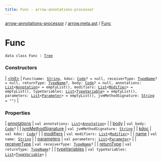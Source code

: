 ```yaml
---
title: Func - arrow-annotations-processor
---
```


[arrow-annotations-processor](../../index.html) / [arrow.meta.ast](../index.html) / [Func](./index.html)

# Func

`data class Func : `[`Tree`](../-tree.html)

### Constructors

| [&lt;init&gt;](-init-.html) | `Func(name: `[`String`](https://kotlinlang.org/api/latest/jvm/stdlib/kotlin/-string/index.html)`, kdoc: `[`Code`](../-code/index.html)`? = null, receiverType: `[`TypeName`](../-type-name/index.html)`? = null, returnType: `[`TypeName`](../-type-name/index.html)`?, body: `[`Code`](../-code/index.html)`? = null, annotations: `[`List`](https://kotlinlang.org/api/latest/jvm/stdlib/kotlin.collections/-list/index.html)`<`[`Annotation`](../-annotation/index.html)`> = emptyList(), modifiers: `[`List`](https://kotlinlang.org/api/latest/jvm/stdlib/kotlin.collections/-list/index.html)`<`[`Modifier`](../-modifier/index.html)`> = emptyList(), typeVariables: `[`List`](https://kotlinlang.org/api/latest/jvm/stdlib/kotlin.collections/-list/index.html)`<`[`TypeVariable`](../-type-name/-type-variable/index.html)`> = emptyList(), parameters: `[`List`](https://kotlinlang.org/api/latest/jvm/stdlib/kotlin.collections/-list/index.html)`<`[`Parameter`](../-parameter/index.html)`> = emptyList(), jvmMethodSignature: `[`String`](https://kotlinlang.org/api/latest/jvm/stdlib/kotlin/-string/index.html)` = "")` |

### Properties

| [annotations](annotations.html) | `val annotations: `[`List`](https://kotlinlang.org/api/latest/jvm/stdlib/kotlin.collections/-list/index.html)`<`[`Annotation`](../-annotation/index.html)`>` |
| [body](body.html) | `val body: `[`Code`](../-code/index.html)`?` |
| [jvmMethodSignature](jvm-method-signature.html) | `val jvmMethodSignature: `[`String`](https://kotlinlang.org/api/latest/jvm/stdlib/kotlin/-string/index.html) |
| [kdoc](kdoc.html) | `val kdoc: `[`Code`](../-code/index.html)`?` |
| [modifiers](modifiers.html) | `val modifiers: `[`List`](https://kotlinlang.org/api/latest/jvm/stdlib/kotlin.collections/-list/index.html)`<`[`Modifier`](../-modifier/index.html)`>` |
| [name](name.html) | `val name: `[`String`](https://kotlinlang.org/api/latest/jvm/stdlib/kotlin/-string/index.html) |
| [parameters](parameters.html) | `val parameters: `[`List`](https://kotlinlang.org/api/latest/jvm/stdlib/kotlin.collections/-list/index.html)`<`[`Parameter`](../-parameter/index.html)`>` |
| [receiverType](receiver-type.html) | `val receiverType: `[`TypeName`](../-type-name/index.html)`?` |
| [returnType](return-type.html) | `val returnType: `[`TypeName`](../-type-name/index.html)`?` |
| [typeVariables](type-variables.html) | `val typeVariables: `[`List`](https://kotlinlang.org/api/latest/jvm/stdlib/kotlin.collections/-list/index.html)`<`[`TypeVariable`](../-type-name/-type-variable/index.html)`>` |


